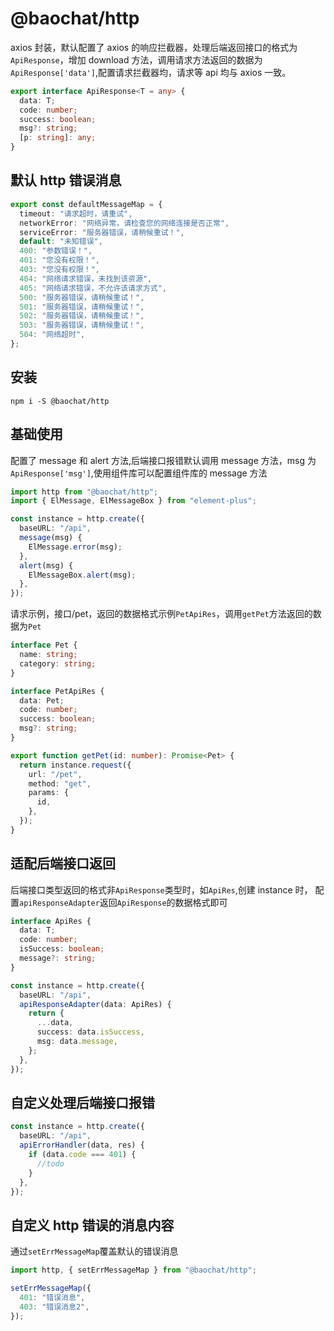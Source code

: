 # @baochat/http

axios 封装，默认配置了 axios 的响应拦截器，处理后端返回接口的格式为`ApiResponse`，增加 download 方法，调用请求方法返回的数据为`ApiResponse['data']`,配置请求拦截器均，请求等 api 均与 axios 一致。

```ts
export interface ApiResponse<T = any> {
  data: T;
  code: number;
  success: boolean;
  msg?: string;
  [p: string]: any;
}
```

## 默认 http 错误消息

```ts
export const defaultMessageMap = {
  timeout: "请求超时，请重试",
  networkError: "网络异常，请检查您的网络连接是否正常",
  serviceError: "服务器错误，请稍候重试！",
  default: "未知错误",
  400: "参数错误！",
  401: "您没有权限！",
  403: "您没有权限！",
  404: "网络请求错误，未找到该资源",
  405: "网络请求错误，不允许该请求方式",
  500: "服务器错误，请稍候重试！",
  501: "服务器错误，请稍候重试！",
  502: "服务器错误，请稍候重试！",
  503: "服务器错误，请稍候重试！",
  504: "网络超时",
};
```

## 安装

```
npm i -S @baochat/http
```

## 基础使用

配置了 message 和 alert 方法,后端接口报错默认调用 message 方法，msg 为`ApiResponse['msg']`,使用组件库可以配置组件库的 message 方法

```ts
import http from "@baochat/http";
import { ElMessage, ElMessageBox } from "element-plus";

const instance = http.create({
  baseURL: "/api",
  message(msg) {
    ElMessage.error(msg);
  },
  alert(msg) {
    ElMessageBox.alert(msg);
  },
});
```

请求示例，接口/pet，返回的数据格式示例`PetApiRes`，调用`getPet`方法返回的数据为`Pet`

```ts
interface Pet {
  name: string;
  category: string;
}

interface PetApiRes {
  data: Pet;
  code: number;
  success: boolean;
  msg?: string;
}

export function getPet(id: number): Promise<Pet> {
  return instance.request({
    url: "/pet",
    method: "get",
    params: {
      id,
    },
  });
}
```

## 适配后端接口返回

后端接口类型返回的格式非`ApiResponse`类型时，如`ApiRes`,创建 instance 时，
配置`apiResponseAdapter`返回`ApiResponse`的数据格式即可

```ts
interface ApiRes {
  data: T;
  code: number;
  isSuccess: boolean;
  message?: string;
}

const instance = http.create({
  baseURL: "/api",
  apiResponseAdapter(data: ApiRes) {
    return {
      ...data,
      success: data.isSuccess,
      msg: data.message,
    };
  },
});
```

## 自定义处理后端接口报错

```ts
const instance = http.create({
  baseURL: "/api",
  apiErrorHandler(data, res) {
    if (data.code === 401) {
      //todo
    }
  },
});
```

## 自定义 http 错误的消息内容

通过`setErrMessageMap`覆盖默认的错误消息

```ts
import http, { setErrMessageMap } from "@baochat/http";

setErrMessageMap({
  401: "错误消息",
  403: "错误消息2",
});
```
